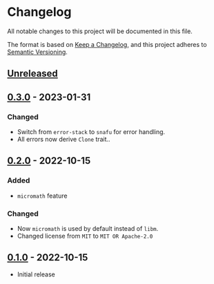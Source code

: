 # Changelog
All notable changes to this project will be documented in this file.

The format is based on [Keep a Changelog](https://keepachangelog.com/en/1.0.0/),
and this project adheres to [Semantic Versioning](https://semver.org/spec/v2.0.0.html).

## [Unreleased]

## [0.3.0] - 2023-01-31
### Changed
- Switch from `error-stack` to `snafu` for error handling.
- All errors now derive `Clone` trait..

## [0.2.0] - 2022-10-15
### Added
- `micromath` feature

### Changed
- Now `micromath` is used by default instead of `libm`.
- Changed license from `MIT` to `MIT OR Apache-2.0`

## [0.1.0] - 2022-10-15
- Initial release

[Unreleased]: https://github.com/chvllad/max31855-rs/compare/v0.3.0...HEAD
[0.3.0]: https://github.com/chvllad/max31855-rs/compare/v0.1.0...v0.2.0
[0.2.0]: https://github.com/chvllad/max31855-rs/compare/v0.1.0...v0.2.0
[0.1.0]: https://github.com/chvllad/max31855-rs/releases/tag/v0.1.0